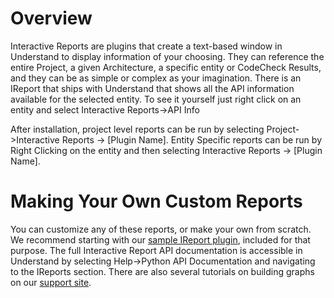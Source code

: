 # Overview
Interactive Reports are plugins that create a text-based window in Understand to display information of your choosing. They can reference the entire Project, a given Architecture, a specific entity or CodeCheck Results, and they can be as simple or complex as your imagination. There is an IReport that ships with Understand that shows all the API information available for the selected entity. To see it yourself just right click on an entity and select Interactive Reports->API Info  

After installation, project level reports can be run by selecting Project->Interactive Reports -> [Plugin Name]. Entity Specific reports can be run by Right Clicking on the entity and then selecting Interactive Reports -> [Plugin Name].

# Making Your Own Custom Reports
You can customize any of these reports, or make your own from scratch. We recommend starting with our [sample IReport plugin](https://docs.scitools.com/manuals/python/ireport.html), included for that purpose. The full Interactive Report API documentation is accessible in Understand by selecting Help->Python API Documentation and navigating to the IReports section. There are also several tutorials on building graphs on our [support site](https://support.scitools.com).
